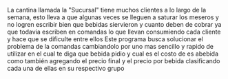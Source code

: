 La cantina llamada la "Sucursal" tiene muchos clientes a lo largo de la semana, esto lleva a que algunas veces se lleguen a saturar los meseros y no logren escribir bien que bebidas siervieron y cuanto deben de cobrar ya que todavia escriben en comandas lo que llevan consumiendo cada cliente y hace que se dificulte entre ellos
Este programa busca solucionar el problema de la comandas cambiandolo por uno mas sencillo y rapido de utilizar en el cual te diga que bebida pidio y cual es el costo de es abebida como también agregando el precio final y el precio por bebida clasificando cada una de ellas en su respectivo grupo 
